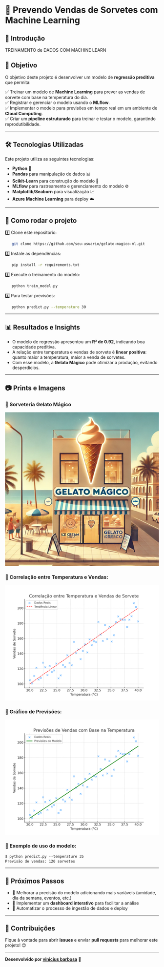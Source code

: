 # 🍦 Prevendo Vendas de Sorvetes com Machine Learning

## 📖 Introdução
TREINAMENTO de DADOS COM MACHINE LEARN

## 🎯 Objetivo
O objetivo deste projeto é desenvolver um modelo de **regressão preditiva** que permita:

✅ Treinar um modelo de **Machine Learning** para prever as vendas de sorvete com base na temperatura do dia.  
✅ Registrar e gerenciar o modelo usando o **MLflow**.  
✅ Implementar o modelo para previsões em tempo real em um ambiente de **Cloud Computing**.  
✅ Criar um **pipeline estruturado** para treinar e testar o modelo, garantindo reprodutibilidade.  

---

## 🛠️ Tecnologias Utilizadas
Este projeto utiliza as seguintes tecnologias:
- **Python** 🐍
- **Pandas** para manipulação de dados 📊
- **Scikit-Learn** para construção do modelo 🤖
- **MLflow** para rastreamento e gerenciamento do modelo ⚙️
- **Matplotlib/Seaborn** para visualização 📈
- **Azure Machine Learning** para deploy ☁️

---

## 🔧 Como rodar o projeto

1️⃣ Clone este repositório:
```bash
   git clone https://github.com/seu-usuario/gelato-magico-ml.git
```
2️⃣ Instale as dependências:
```bash
   pip install -r requirements.txt
```
3️⃣ Execute o treinamento do modelo:
```bash
   python train_model.py
```
4️⃣ Para testar previsões:
```bash
   python predict.py --temperature 30
```
---

## 📊 Resultados e Insights
- O modelo de regressão apresentou um **R² de 0.92**, indicando boa capacidade preditiva.  
- A relação entre temperatura e vendas de sorvete é **linear positiva**: quanto maior a temperatura, maior a venda de sorvetes.  
- Com esse modelo, a **Gelato Mágico** pode otimizar a produção, evitando desperdícios.  

---

## 📷 Prints e Imagens
### 📌 Sorveteria Gelato Mágico
![Sorveteria Gelato Mágico](images/gelato_magico.png)

### 📌 Correlação entre Temperatura e Vendas:
![Correlação Temperatura x Vendas](images/correlation_plot.png)

### 📌 Gráfico de Previsões:
![Previsões do Modelo](images/prediction_plot.png)

### 📌 Exemplo de uso do modelo:
```
$ python predict.py --temperature 35
Previsão de vendas: 120 sorvetes
```

---

## 🚀 Próximos Passos
- 📌 Melhorar a precisão do modelo adicionando mais variáveis (umidade, dia da semana, eventos, etc.)
- 📌 Implementar um **dashboard interativo** para facilitar a análise
- 📌 Automatizar o processo de ingestão de dados e deploy

---

## 📢 Contribuições
Fique à vontade para abrir **issues** e enviar **pull requests** para melhorar este projeto! 😊

---

**Desenvolvido por [vinicius barbosa](https://github.com/ViniciusB-Dev)** 🚀
